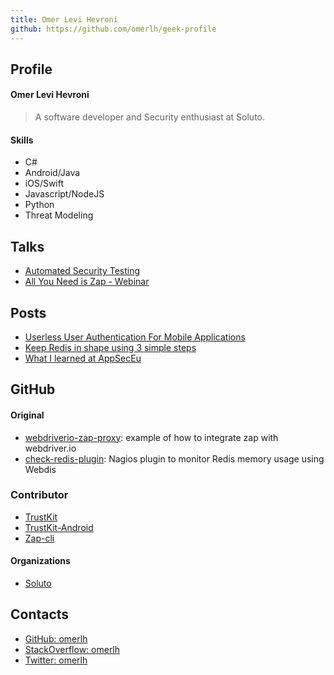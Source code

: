 ```yaml
---
title: Omer Levi Hevroni
github: https://github.com/omerlh/geek-profile
---
```


## Profile
#### Omer Levi Hevroni
> A software developer and Security enthusiast at Soluto. 

#### Skills
- C# 
- Android/Java
- iOS/Swift
- Javascript/NodeJS
- Python
- Threat Modeling

## Talks
- [Automated Security Testing](https://www.slideshare.net/SolutoTLV/automated-security-testing-74232725)
- [All You Need is Zap - Webinar](https://www.youtube.com/watch?v=AQX84p9NhqY)

## Posts
- [Userless User Authentication For Mobile Applications](https://blog.solutotlv.com/userless-mobile-authentication/)
- [Keep Redis in shape using 3 simple steps](https://blog.solutotlv.com/keep-redis-shape-3-simple-steps/)
- [What I learned at AppSecEu](https://blog.solutotlv.com/my-thoughts-appseceurope/)

## GitHub

#### Original
- [webdriverio-zap-proxy](https://github.com/Soluto/webdriverio-zap-proxy): example of how to integrate zap with webdriver.io
- [check-redis-plugin](https://github.com/Soluto/check-redis-plugin): Nagios plugin to monitor Redis memory usage using Webdis

### Contributor
 - [TrustKit](https://github.com/datatheorem/TrustKit)
 - [TrustKit-Android](https://github.com/datatheorem/TrustKit-Android)
 - [Zap-cli](https://github.com/Grunny/zap-cli/graphs/contributors)

#### Organizations
- [Soluto](https://github.com/soluto)

## Contacts
- [GitHub: omerlh](https://github.com/omerlh)
- [StackOverflow: omerlh](https://stackoverflow.com/users/4792970/omer-levi-hevroni)
- [Twitter: omerlh](https://twitter.com/omerlh)
